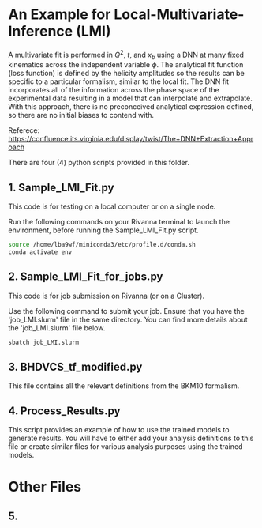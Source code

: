 # An Example for Local-Multivariate-Inference (LMI)

A multivariate fit is performed in $Q^2$, $t$, and $x_b$ using a DNN at many fixed kinematics across the independent variable $\phi$. 
The analytical fit function (loss function) is defined by the helicity amplitudes so the results can be specific to a particular formalism, similar to the local fit. 
The DNN fit incorporates all of the information across the phase space of the experimental data resulting in a model that can interpolate and extrapolate. 
With this approach, there is no preconceived analytical expression defined, so there are no initial biases to contend with.

Referece: https://confluence.its.virginia.edu/display/twist/The+DNN+Extraction+Approach

There are four (4) python scripts provided in this folder.

## 1. Sample_LMI_Fit.py

This code is for testing on a local computer or on a single node.

   Run the following commands on your Rivanna terminal to launch the environment, before running the Sample_LMI_Fit.py script.
   ```bash
source /home/lba9wf/miniconda3/etc/profile.d/conda.sh
conda activate env
```

## 2. Sample_LMI_Fit_for_jobs.py

This code is for job submission on Rivanna (or on a Cluster).

   Use the following command to submit your job. Ensure that you have the 'job_LMI.slurm' file in the same directory.
   You can find more details about the 'job_LMI.slurm' file below.
   ```bash
   sbatch job_LMI.slurm
   ```



## 3. BHDVCS_tf_modified.py

This file contains all the relevant definitions from the BKM10 formalism.

## 4. Process_Results.py

This script provides an example of how to use the trained models to generate results. You will have to either add your analysis definitions to this file or create similar files for various analysis purposes using the trained models.

# Other Files

## 5. 
